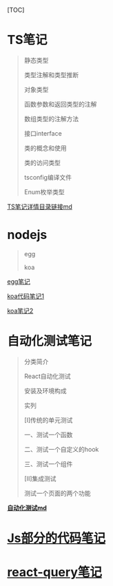 [TOC]



# **TS笔记**

>  静态类型
>
>  类型注解和类型推断
>
>  对象类型
>
>  函数参数和返回类型的注解
>
>  数组类型的注解方法
>
>  接口interface
>
>  类的概念和使用
>
>  类的访问类型
>
>  tsconfig编译文件
>
>  Enum枚举类型

[TS笔记详情目录链接md](./Ts笔记/TS笔记.md)

# **nodejs**
> egg
>
> koa


[egg笔记](./egg/egg基础学习笔记.md)

[koa代码笔记1](./koa2-代码笔记)

[koa笔记2](./koa2-笔记2)

# **自动化测试笔记**

> 分类简介
>
> React自动化测试
>
> 安装及环境构成
>
> 实列
>
> [I]传统的单元测试
>
> 一、测试一个函数
>
> 二、测试一个自定义的hook
>
> 三、测试一个组件
>
> [II]集成测试
>
> 测试一个页面的两个功能

**[自动化测试md](自动化测试笔记\自动化测试.md)**



# [Js部分的代码笔记](./Js部分的代码笔记)



# [react-query笔记](./react-query笔记/react-query笔记.md)

